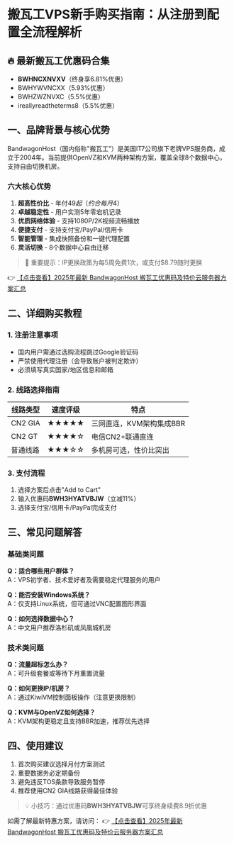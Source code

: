 # 搬瓦工VPS新手购买指南：从注册到配置全流程解析

## 🔥 最新搬瓦工优惠码合集

- **BWHNCXNVXV**（终身享6.81%优惠）
- BWHYWVNCXX（5.93%优惠）
- BWHZWZNVXC（5.5%优惠）
- ireallyreadtheterms8（5.5%优惠）

## 一、品牌背景与核心优势

BandwagonHost（国内俗称"搬瓦工"）是美国IT7公司旗下老牌VPS服务商，成立于2004年。当前提供OpenVZ和KVM两种架构方案，覆盖全球8个数据中心，支持自由切换机房。

### 六大核心优势
1. **超高性价比** - 年付$49起（约合每月$4）
2. **卓越稳定性** - 用户实测5年零宕机记录
3. **优质网络体验** - 支持1080P/2K视频流畅播放
4. **便捷支付** - 支持支付宝/PayPal/信用卡
5. **智能管理** - 集成快照备份和一键代理配置
6. **灵活切换** - 8个数据中心自由迁移

> 📌 重要提示：IP更换政策为每5周免费1次，或支付$8.79随时更换

👉 [【点击查看】2025年最新 BandwagonHost 搬瓦工优惠码及特价云服务器方案汇总](https://bit.ly/banwagon)

## 二、详细购买教程

### 1. 注册注意事项
- 国内用户需通过选购流程跳过Google验证码
- 严禁使用代理注册（会导致账户被判定欺诈）
- 必须填写真实国家/地区信息和邮箱

### 2. 线路选择指南
| 线路类型 | 速度评级 | 特点 |
|---------|--------|------|
| CN2 GIA | ★★★★★ | 三网直连，KVM架构集成BBR |
| CN2 GT  | ★★★★☆ | 电信CN2+联通直连 |
| 普通线路 | ★★★☆☆ | 多机房可选，性价比突出 |

### 3. 支付流程
1. 选择方案后点击"Add to Cart"
2. 输入优惠码**BWH3HYATVBJW**（立减11%）
3. 选择支付宝/信用卡/PayPal完成支付

## 三、常见问题解答

### 基础类问题
**Q：适合哪些用户群体？**  
A：VPS初学者、技术爱好者及需要稳定代理服务的用户

**Q：能否安装Windows系统？**  
A：仅支持Linux系统，但可通过VNC配置图形界面

**Q：如何选择数据中心？**  
A：中文用户推荐洛杉矶或凤凰城机房

### 技术类问题
**Q：流量超标怎么办？**  
A：可升级套餐或等待下月重置流量

**Q：如何更换IP/机房？**  
A：通过KiwiVM控制面板操作（注意更换限制）

**Q：KVM与OpenVZ如何选择？**  
A：KVM架构更稳定且支持BBR加速，推荐优先选择

## 四、使用建议
1. 首次购买建议选择月付方案测试
2. 重要数据务必定期备份
3. 避免违反TOS条款导致服务暂停
4. 推荐使用CN2 GIA线路获得最佳体验

> 💡 小技巧：通过优惠码**BWH3HYATVBJW**可享终身续费8.9折优惠

如需了解最新特惠方案，请访问：
👉 [【点击查看】2025年最新 BandwagonHost 搬瓦工优惠码及特价云服务器方案汇总](https://bit.ly/banwagon)